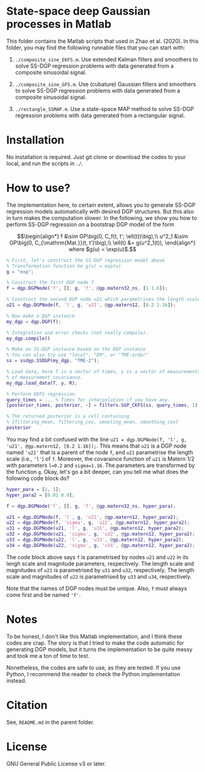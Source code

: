 # State-space deep Gaussian processes in Matlab

This folder contains the Matlab scripts that used in Zhao et al. (2020). In this folder, you may find
the following runnable files that you can start with:

1. `./composite_sine_EKFS.m`. Use extended Kalman filters and smoothers to solve SS-DGP regression problems with data generated from a composite sinusoidal signal.

2. `./composite_sine_GFS.m`. Use (cubature) Gaussian filters and smoothers to solve SS-DGP regression problems with data generated from a composite sinusoidal signal.

3. `./rectangle_SSMAP.m`. Use a state-space MAP method to solve SS-DGP regression problems with data generated from a rectangular signal.

# Installation

No installation is required. Just git clone or download the codes to your local, and run the scripts in `./`.

# How to use?

The implementation here, to certain extent, allows you to generate SS-DGP regression models automatically with desired DGP structures. But this also in turn makes the computation slower. In the following, we show you how to perform SS-DGP regression on a bootstrap DGP model of the form

```math
\begin{align*}
    f &\sim GP\big(0, C_f(t, t'; \ell(t))\big),\\
    u^2_1 &\sim GP\big(0, C_{\mathrm{Mat.}}(t, t')\big),\\
    \ell(t) &= g(u^2_1(t)),
\end{align*}
where $g(u) = \exp(u)$.
```

```matlab
% First, let's construct the SS-DGP regression model above
% Transformation function be g(u) = exp(u)
g = "exp";

% Construct the first DGP node f
f = dgp.DGPNode('f', [], g, 'f', @gp.matern32_ns, [1 1.6]);

% Construct the second DGP node u21 which parametrises the length scale of f.
u21 = dgp.DGPNode(f, 'l', g, 'u21', @gp.matern12, [0.2 1.16]); 

% Now make a DGP instance
my_dgp = dgp.DGP(f);

% Integration and error checks (not really compile).
my_dgp.compile()

% Make an SS-DGP instance based on the DGP instance
% You can also try use "local", "EM", or "TME-order"
ss = ssdgp.SSDGP(my_dgp, "TME-2");

% Load data, here T is a vector of times, y is a vector of measurements, and R is a matrix 
% of measurement covariance.
my_dgp.load_data(T, y, R);

% Perform EKFS regression.
query_times = ... % Times for interpolation if you have any.
[posterior_times, posterior, ~] = filters.SGP_CKFS(ss, query_times, 1);

% The returned posterior is a cell containing
% {filtering_mean, filtering_cov, smooting_mean, smoothing_cov}
posterior
```

You may find a bit confused with the line `u21 = dgp.DGPNode(f, 'l', g, 'u21', @gp.matern12, [0.2 1.16]);`. This means that `u21` is a DGP node named `'u21'` that is a parent of the node `f`, and `u21` parametrise the length scale (i.e., `'l'`) of `f`. Moreover, the covaraince function of `u21` is Matern 1/2 with parameters `l=0.2` and `sigma=1.16`. The parameters are transformed by the function `g`. Okay, let's go a bit deeper, can you tell me what does the following code block do? 

```matlab
hyper_para = [1, 1];
hyper_para2 = [0.01 0.9];

f = dgp.DGPNode('f', [], g, 'f', @gp.matern32_ns, hyper_para);

u21 = dgp.DGPNode(f, 'l', g, 'u21', @gp.matern12, hyper_para2); 
u22 = dgp.DGPNode(f, 'sigma', g, 'u22', @gp.matern12, hyper_para2);
u31 = dgp.DGPNode(u21, 'l', g, 'u31', @gp.matern12, hyper_para2);
u32 = dgp.DGPNode(u21, 'sigma', g, 'u32', @gp.matern12, hyper_para2);
u33 = dgp.DGPNode(u22, 'l', g, 'u33', @gp.matern12, hyper_para2);
u34 = dgp.DGPNode(u22, 'sigma', g, 'u34', @gp.matern12, hyper_para2);
```

The code block above says `f` is parametrised by nodes `u21` and `u22` in its lengh scale and magnitude parameters, respectively. The length scale and magnitudes of `u21` is parametrised by `u31` and `u32`, respectively. The length scale and magnitudes of `u22` is parametrised by `u33` and `u34`, respectively. 

Note that the names of DGP nodes must be unique. Also, `f` must always come first and be named `'f'`.

# Notes

To be honest, I don't like this Matlab implementation, and I think these codes are crap. The story is that I tried to make the code automatic for generating DGP models, but it turns the implementation to be quite messy and took me a ton of time to test.

Nonetheless, the codes are safe to use, as they are tested. If you use Python, I recommend the reader to check the Python implementation instead.

# Citation

See, `README.md` in the parent folder.

# License

GNU General Public License v3 or later.
